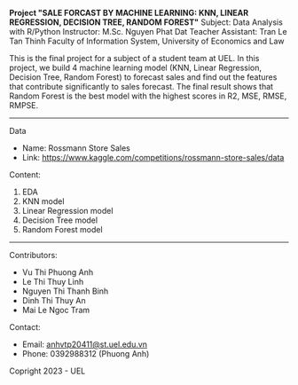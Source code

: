 **Project "SALE FORCAST BY MACHINE LEARNING: KNN, LINEAR REGRESSION, DECISION TREE, RANDOM FOREST"**
Subject: Data Analysis with R/Python
Instructor: M.Sc. Nguyen Phat Dat
Teacher Assistant: Tran Le Tan Thinh
Faculty of Information System, University of Economics and Law

This is the final project for a subject of a student team at UEL. In this project, we build 4 machine learning model (KNN, Linear Regression, Decision Tree, Random Forest) to forecast sales and find out the features that contribute significantly to sales forecast. The final result shows that Random Forest is the best model with the highest scores in R2, MSE, RMSE, RMPSE.

---------
Data
- Name: Rossmann Store Sales
- Link: https://www.kaggle.com/competitions/rossmann-store-sales/data

Content:
1. EDA
2. KNN model
3. Linear Regression model
4. Decision Tree model
5. Random Forest model

---------
Contributors:
- Vu Thi Phuong Anh
- Le Thi Thuy Linh
- Nguyen Thi Thanh Binh
- Dinh Thi Thuy An
- Mai Le Ngoc Tram

Contact:
- Email: anhvtp20411@st.uel.edu.vn
- Phone: 0392988312 (Phuong Anh)

Copright 2023 - UEL

